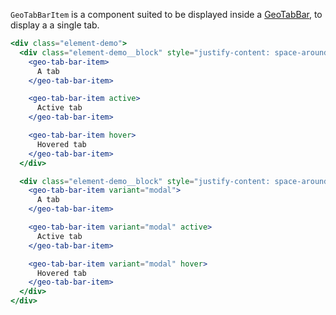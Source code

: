 `GeoTabBarItem` is a component suited to be displayed inside a
[GeoTabBar](/#/Elements/GeoTabBar?id=geotabbar-1), to display a a single tab.

```jsx
<div class="element-demo">
  <div class="element-demo__block" style="justify-content: space-around;">
    <geo-tab-bar-item>
      A tab
    </geo-tab-bar-item>

    <geo-tab-bar-item active>
      Active tab
    </geo-tab-bar-item>

    <geo-tab-bar-item hover>
      Hovered tab
    </geo-tab-bar-item>
  </div>

  <div class="element-demo__block" style="justify-content: space-around;">
    <geo-tab-bar-item variant="modal">
      A tab
    </geo-tab-bar-item>

    <geo-tab-bar-item variant="modal" active>
      Active tab
    </geo-tab-bar-item>

    <geo-tab-bar-item variant="modal" hover>
      Hovered tab
    </geo-tab-bar-item>
  </div>
</div>
```